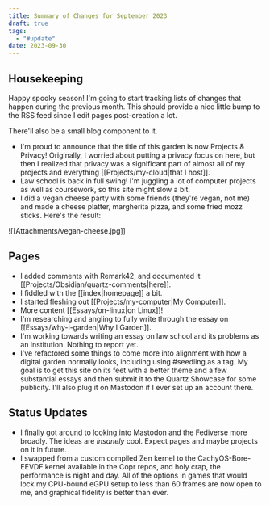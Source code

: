 ```yaml
---
title: Summary of Changes for September 2023
draft: true
tags:
  - "#update"
date: 2023-09-30
---
```

## Housekeeping
Happy spooky season! I'm going to start tracking lists of changes that happen during the previous month. This should provide a nice little bump to the RSS feed since I edit pages post-creation a lot.

There'll also be a small blog component to it.
- I'm proud to announce that the title of this garden is now Projects & Privacy! Originally, I worried about putting a privacy focus on here, but then I realized that privacy was a significant part of almost all of my projects and everything [[Projects/my-cloud|that I host]].
- Law school is back in full swing! I'm juggling a lot of computer projects as well as coursework, so this site might slow a bit.
- I did a vegan cheese party with some friends (they're vegan, not me) and made a cheese platter, margherita pizza, and some fried mozz sticks. Here's the result:

![[Attachments/vegan-cheese.jpg]]
## Pages
- I added comments with Remark42, and documented it [[Projects/Obsidian/quartz-comments|here]].
- I fiddled with the [[index|homepage]] a bit.
- I started fleshing out [[Projects/my-computer|My Computer]].
- More content [[Essays/on-linux|on Linux]]!
- I'm researching and angling to fully write through the essay on [[Essays/why-i-garden|Why I Garden]].
- I'm working towards writing an essay on law school and its problems as an institution. Nothing to report yet.
- I've refactored some things to come more into alignment with how a digital garden normally looks, including using #seedling as a tag. My goal is to get this site on its feet with a better theme and a few substantial essays and then submit it to the Quartz Showcase for some publicity. I'll also plug it on Mastodon if I ever set up an account there.
## Status Updates
- I finally got around to looking into Mastodon and the Fediverse more broadly. The ideas are *insanely* cool. Expect pages and maybe projects on it in future.
- I swapped from a custom compiled Zen kernel to the CachyOS-Bore-EEVDF kernel available in the Copr repos, and holy crap, the performance is night and day. All of the options in games that would lock my CPU-bound eGPU setup to less than 60 frames are now open to me, and graphical fidelity is better than ever.